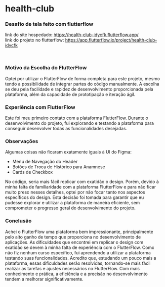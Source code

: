 # health-club

### Desafio de tela feito com flutterflow

link do site hospedado: https://health-club-idycfk.flutterflow.app/
<br>
link do projeto no flutterflow: https://app.flutterflow.io/project/health-club-idycfk

<br>

###  Motivo da Escolha do FlutterFlow
Optei por utilizar o FlutterFlow de forma completa para este projeto, mesmo tendo a possibilidade de integrar partes do código manualmente. A escolha se deu pela facilidade e rapidez de desenvolvimento proporcionada pela plataforma, além da capacidade de prototipação e iteração ágil.

### Experiência com FlutterFlow
Este foi meu primeiro contato com a plataforma FlutterFlow. Durante o desenvolvimento do projeto, fui explorando e testando a plataforma para conseguir desenvolver todas as funcionalidades desejadas.

### Observações
Algumas coisas não ficaram exatamente iguais à UI do Figma:

* Menu de Navegação do Header
* Botões de Troca de Histórico para Anamnese
* Cards de Checkbox


No código, seria mais fácil replicar com exatidão o design. Porém, devido à minha falta de familiaridade com a plataforma FlutterFlow e para não ficar muito preso nesses detalhes, optei por não focar tanto nos aspectos específicos do design. Esta decisão foi tomada para garantir que eu pudesse explorar e utilizar a plataforma de maneira eficiente, sem comprometer o progresso geral do desenvolvimento do projeto.

### Conclusão
Achei o FlutterFlow uma plataforma bem impressionante, principalmente pelo alto ganho de tempo que proporciona no desenvolvimento de aplicações. As dificuldades que encontrei em replicar o design com exatidão se devem à minha falta de experiência com o FlutterFlow. Como não fiz nenhum curso específico, fui aprendendo a utilizar a plataforma testando suas funcionalidades. Acredito que, estudando um pouco mais a plataforma, essas dificuldades serão resolvidas, tornando-se mais fácil realizar as tarefas e ajustes necessários no FlutterFlow. Com mais conhecimento e prática, a eficiência e a precisão no desenvolvimento tendem a melhorar significativamente.